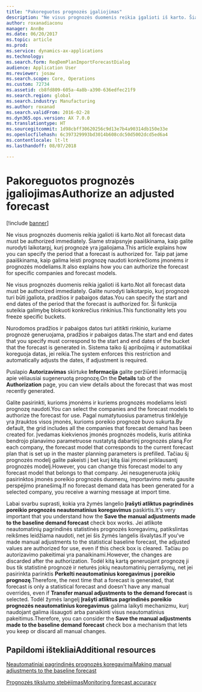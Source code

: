 ```yaml
---
title: "Pakoreguotos prognozės įgaliojimas"
description: "Ne visus prognozės duomenis reikia įgalioti iš karto. Šiame straipsnyje paaiškinama, kaip galite nurodyti laikotarpį, kurį prognozė yra įgaliojama. Taip pat jame paaiškinama, kaip galima leisti prognozę naudoti konkrečioms įmonėms ir prognozės modeliams."
author: roxanadiaconu
manager: AnnBe
ms.date: 06/20/2017
ms.topic: article
ms.prod: 
ms.service: dynamics-ax-applications
ms.technology: 
ms.search.form: ReqDemPlanImportForecastDialog
audience: Application User
ms.reviewer: josaw
ms.search.scope: Core, Operations
ms.custom: 72734
ms.assetid: cb8fd809-605a-4a8b-a390-636edfec21f9
ms.search.region: global
ms.search.industry: Manufacturing
ms.author: roxanad
ms.search.validFrom: 2016-02-28
ms.dyn365.ops.version: AX 7.0.0
ms.translationtype: HT
ms.sourcegitcommit: 1d98cbff30620256c9d13e7b4a90314db150e33e
ms.openlocfilehash: 6c397329993bd3014b608cdc50d5002dcd5ed6a4
ms.contentlocale: lt-lt
ms.lasthandoff: 08/07/2018

---
```


# <a name="authorize-an-adjusted-forecast"></a><span data-ttu-id="d3552-105">Pakoreguotos prognozės įgaliojimas</span><span class="sxs-lookup"><span data-stu-id="d3552-105">Authorize an adjusted forecast</span></span>

[!include [banner](../includes/banner.md)]

<span data-ttu-id="d3552-106">Ne visus prognozės duomenis reikia įgalioti iš karto.</span><span class="sxs-lookup"><span data-stu-id="d3552-106">Not all forecast data must be authorized immediately.</span></span> <span data-ttu-id="d3552-107">Šiame straipsnyje paaiškinama, kaip galite nurodyti laikotarpį, kurį prognozė yra įgaliojama.</span><span class="sxs-lookup"><span data-stu-id="d3552-107">This article explains how you can specify the period that a forecast is authorized for.</span></span> <span data-ttu-id="d3552-108">Taip pat jame paaiškinama, kaip galima leisti prognozę naudoti konkrečioms įmonėms ir prognozės modeliams.</span><span class="sxs-lookup"><span data-stu-id="d3552-108">It also explains how you can authorize the forecast for specific companies and forecast models.</span></span>

<span data-ttu-id="d3552-109">Ne visus prognozės duomenis reikia įgalioti iš karto.</span><span class="sxs-lookup"><span data-stu-id="d3552-109">Not all forecast data must be authorized immediately.</span></span> <span data-ttu-id="d3552-110">Galite nurodyti laikotarpio, kurį prognozė turi būti įgaliota, pradžios ir pabaigos datas.</span><span class="sxs-lookup"><span data-stu-id="d3552-110">You can specify the start and end dates of the period that the forecast is authorized for.</span></span> <span data-ttu-id="d3552-111">Ši funkcija suteikia galimybę blokuoti konkrečius rinkinius.</span><span class="sxs-lookup"><span data-stu-id="d3552-111">This functionality lets you freeze specific buckets.</span></span> 

<span data-ttu-id="d3552-112">Nurodomos pradžios ir pabaigos datos turi atitikti rinkinio, kuriame prognozė generuojama, pradžios ir pabaigos datas.</span><span class="sxs-lookup"><span data-stu-id="d3552-112">The start and end dates that you specify must correspond to the start and end dates of the bucket that the forecast is generated in.</span></span> <span data-ttu-id="d3552-113">Sistema taiko šį apribojimą ir automatiškai koreguoja datas, jei reikia.</span><span class="sxs-lookup"><span data-stu-id="d3552-113">The system enforces this restriction and automatically adjusts the dates, if adjustment is required.</span></span> 

<span data-ttu-id="d3552-114">Puslapio **Autorizavimas** skirtuke **Informacija** galite peržiūrėti informaciją apie vėliausiai sugeneruotą prognozę.</span><span class="sxs-lookup"><span data-stu-id="d3552-114">On the **Details** tab of the **Authorization** page, you can view details about the forecast that was most recently generated.</span></span> 

<span data-ttu-id="d3552-115">Galite pasirinkti, kurioms įmonėms ir kuriems prognozės modeliams leisti prognozę naudoti.</span><span class="sxs-lookup"><span data-stu-id="d3552-115">You can select the companies and the forecast models to authorize the forecast for use.</span></span> <span data-ttu-id="d3552-116">Pagal numatytuosius parametrus tinklelyje yra įtrauktos visos įmonės, kurioms poreikio prognozė buvo sukurta.</span><span class="sxs-lookup"><span data-stu-id="d3552-116">By default, the grid includes all the companies that forecast demand has been created for.</span></span> <span data-ttu-id="d3552-117">Įvedamas kiekvienos įmonės prognozės modelis, kuris atitinka bendrojo planavimo parametruose nustatytą dabartinį prognozės planą.</span><span class="sxs-lookup"><span data-stu-id="d3552-117">For each company, the forecast model that corresponds to the current forecast plan that is set up in the master planning parameters is prefilled.</span></span> <span data-ttu-id="d3552-118">Tačiau šį prognozės modelį galite pakeisti į bet kurį kitą šiai įmonei priklausantį prognozės modelį.</span><span class="sxs-lookup"><span data-stu-id="d3552-118">However, you can change this forecast model to any forecast model that belongs to that company.</span></span> <span data-ttu-id="d3552-119">Jei nesugeneruota jokių pasirinktos įmonės poreikio prognozės duomenų, importavimo metu gausite perspėjimo pranešimą.</span><span class="sxs-lookup"><span data-stu-id="d3552-119">If no forecast demand data has been generated for a selected company, you receive a warning message at import time.</span></span> 

<span data-ttu-id="d3552-120">Labai svarbu suprasti, kokia yra žymės langelio **Įrašyti atliktus pagrindinės poreikio prognozės neautomatinius koregavimus** paskirtis.</span><span class="sxs-lookup"><span data-stu-id="d3552-120">It's very important that you understand how the **Save the manual adjustments made to the baseline demand forecast** check box works.</span></span> <span data-ttu-id="d3552-121">Jei atlikote neautomatinių pagrindinės statistinės prognozės koregavimų, patikslintas reikšmes leidžiama naudoti, net jei šis žymės langelis išvalytas.</span><span class="sxs-lookup"><span data-stu-id="d3552-121">If you've made manual adjustments to the statistical baseline forecast, the adjusted values are authorized for use, even if this check box is cleared.</span></span> <span data-ttu-id="d3552-122">Tačiau po autorizavimo pakeitimai yra panaikinami.</span><span class="sxs-lookup"><span data-stu-id="d3552-122">However, the changes are discarded after the authorization.</span></span> <span data-ttu-id="d3552-123">Todėl kitą kartą generuojant prognozę ji bus tik statistinė prognozė ir neturės jokių neautomatinių perrašymų, net jei pasirinkta parinktis **Perkelti neautomatinius koregavimus į poreikio prognozę**.</span><span class="sxs-lookup"><span data-stu-id="d3552-123">Therefore, the next time that a forecast is generated, that forecast is only a statistical forecast and doesn't have any manual overrides, even if **Transfer manual adjustments to the demand forecast** is selected.</span></span> <span data-ttu-id="d3552-124">Todėl žymės langelį **Įrašyti atliktus pagrindinės poreikio prognozės neautomatinius koregavimus** galima laikyti mechanizmu, kurį naudojant galima išsaugoti arba panaikinti visus neautomatinius pakeitimus.</span><span class="sxs-lookup"><span data-stu-id="d3552-124">Therefore, you can consider the **Save the manual adjustments made to the baseline demand forecast** check box a mechanism that lets you keep or discard all manual changes.</span></span>

<a name="additional-resources"></a><span data-ttu-id="d3552-125">Papildomi ištekliai</span><span class="sxs-lookup"><span data-stu-id="d3552-125">Additional resources</span></span>
--------

[<span data-ttu-id="d3552-126">Neautomatiniai pagrindinės prognozės koregavimai</span><span class="sxs-lookup"><span data-stu-id="d3552-126">Making manual adjustments to the baseline forecast</span></span>](manual-adjustments-baseline-forecast.md)

[<span data-ttu-id="d3552-127">Prognozės tikslumo stebėjimas</span><span class="sxs-lookup"><span data-stu-id="d3552-127">Monitoring forecast accuracy</span></span>](monitor-forecast-accuracy.md)




